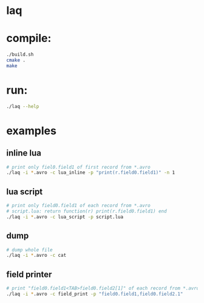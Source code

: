 laq
===

# compile:

```bash
./build.sh
cmake .
make
```

# run:

```bash
./laq --help
```

# examples
## inline lua

```bash
# print only fiel0.field1 of first record from *.avro
./laq -i *.avro -c lua_inline -p "print(r.field0.field1)" -n 1
```

## lua script

```bash
# print only field0.field1 of each record from *.avro
# script.lua: return function(r) print(r.field0.field1) end
./laq -i *.avro -c lua_script -p script.lua
```

## dump

```bash
# dump whole file
./laq -i *.avro -c cat
```

## field printer

```bash
# print "field0.field1<TAB>field0.field2[1]" of each record from *.avro
./laq -i *.avro -c field_print -p "field0.field1,field0.field2.1"
```
